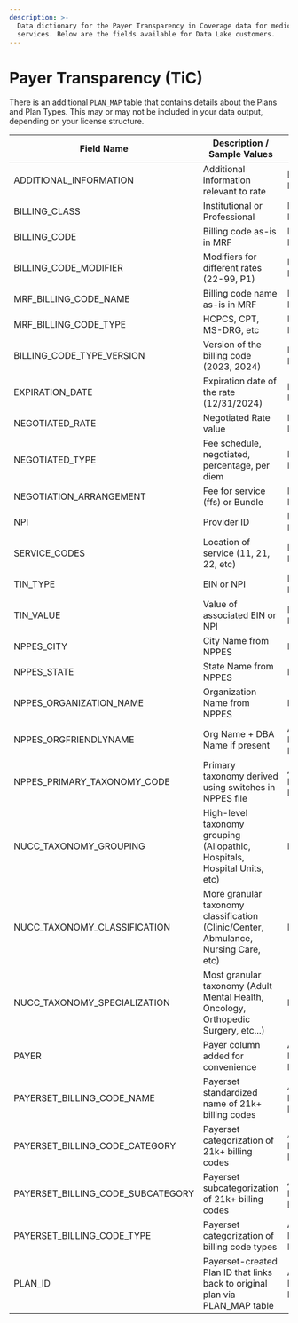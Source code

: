 ```yaml
---
description: >-
  Data dictionary for the Payer Transparency in Coverage data for medical
  services. Below are the fields available for Data Lake customers.
---
```


# Payer Transparency (TiC)

There is an additional `PLAN_MAP` table that contains details about the Plans and Plan Types. This may or may not be included in your data output, depending on your license structure.

<table data-full-width="false"><thead><tr><th width="303.5">Field Name</th><th width="304">Description / Sample Values</th><th>Original Source</th><th data-hidden>Field Type</th></tr></thead><tbody><tr><td>ADDITIONAL_INFORMATION</td><td>Additional information relevant to rate</td><td>PAYER MRF</td><td>VARCHAR</td></tr><tr><td>BILLING_CLASS</td><td>Institutional or Professional</td><td>PAYER MRF</td><td>VARCHAR</td></tr><tr><td>BILLING_CODE</td><td>Billing code as-is in MRF</td><td>PAYER MRF</td><td>VARCHAR</td></tr><tr><td>BILLING_CODE_MODIFIER</td><td>Modifiers for different rates (22-99, P1)</td><td>PAYER MRF</td><td>VARCHAR</td></tr><tr><td>MRF_BILLING_CODE_NAME</td><td>Billing code name as-is in MRF</td><td>PAYER MRF</td><td>VARCHAR</td></tr><tr><td>MRF_BILLING_CODE_TYPE</td><td>HCPCS, CPT, MS-DRG, etc</td><td>PAYER MRF</td><td>VARCHAR</td></tr><tr><td>BILLING_CODE_TYPE_VERSION</td><td>Version of the billing code (2023, 2024)</td><td>PAYER MRF</td><td>VARCHAR</td></tr><tr><td>EXPIRATION_DATE</td><td>Expiration date of the rate (12/31/2024)</td><td>PAYER MRF</td><td>VARCHAR</td></tr><tr><td>NEGOTIATED_RATE</td><td>Negotiated Rate value</td><td>PAYER MRF</td><td>FLOAT</td></tr><tr><td>NEGOTIATED_TYPE</td><td>Fee schedule, negotiated, percentage, per diem</td><td>PAYER MRF</td><td>VARCHAR</td></tr><tr><td>NEGOTIATION_ARRANGEMENT</td><td>Fee for service (ffs) or Bundle</td><td>PAYER MRF</td><td>VARCHAR</td></tr><tr><td>NPI</td><td>Provider ID</td><td>PAYER MRF</td><td>VARCHAR</td></tr><tr><td>SERVICE_CODES</td><td>Location of service (11, 21, 22, etc)</td><td>PAYER MRF</td><td>VARCHAR</td></tr><tr><td>TIN_TYPE</td><td>EIN or NPI</td><td>PAYER MRF</td><td>VARCHAR</td></tr><tr><td>TIN_VALUE</td><td>Value of associated EIN or NPI</td><td>PAYER MRF</td><td>VARCHAR</td></tr><tr><td>NPPES_CITY</td><td>City Name from NPPES</td><td>NPPES</td><td>VARCHAR</td></tr><tr><td>NPPES_STATE</td><td>State Name from NPPES</td><td>NPPES</td><td>VARCHAR</td></tr><tr><td>NPPES_ORGANIZATION_NAME</td><td>Organization Name from NPPES</td><td>NPPES</td><td>VARCHAR</td></tr><tr><td>NPPES_ORGFRIENDLYNAME</td><td>Org Name + DBA Name if present</td><td>ADDED BY PAYERSET</td><td>VARCHAR</td></tr><tr><td>NPPES_PRIMARY_TAXONOMY_CODE</td><td>Primary taxonomy derived using switches in NPPES file </td><td>ADDED BY PAYERSET</td><td>VARCHAR</td></tr><tr><td>NUCC_TAXONOMY_GROUPING</td><td>High-level taxonomy grouping (Allopathic, Hospitals, Hospital Units, etc)</td><td>NUCC</td><td>VARCHAR</td></tr><tr><td>NUCC_TAXONOMY_CLASSIFICATION</td><td>More granular taxonomy classification (Clinic/Center, Abmulance, Nursing Care, etc)</td><td>NUCC</td><td>VARCHAR</td></tr><tr><td>NUCC_TAXONOMY_SPECIALIZATION</td><td>Most granular taxonomy (Adult Mental Health, Oncology, Orthopedic Surgery, etc...)</td><td>NUCC</td><td>VARCHAR</td></tr><tr><td>PAYER</td><td>Payer column added for convenience</td><td>ADDED BY PAYERSET</td><td>VARCHAR</td></tr><tr><td>PAYERSET_BILLING_CODE_NAME</td><td>Payerset standardized name of 21k+ billing codes</td><td>ADDED BY PAYERSET</td><td>VARCHAR</td></tr><tr><td>PAYERSET_BILLING_CODE_CATEGORY</td><td>Payerset categorization of 21k+ billing codes</td><td>ADDED BY PAYERSET</td><td>VARCHAR</td></tr><tr><td>PAYERSET_BILLING_CODE_SUBCATEGORY</td><td>Payerset subcategorization of 21k+ billing codes</td><td>ADDED BY PAYERSET</td><td>VARCHAR</td></tr><tr><td>PAYERSET_BILLING_CODE_TYPE</td><td>Payerset categorization of billing code types</td><td>ADDED BY PAYERSET</td><td>VARCHAR</td></tr><tr><td>PLAN_ID</td><td>Payerset-created Plan ID that links back to original plan via PLAN_MAP table</td><td>ADDED BY PAYERSET</td><td>VARCHAR</td></tr></tbody></table>
